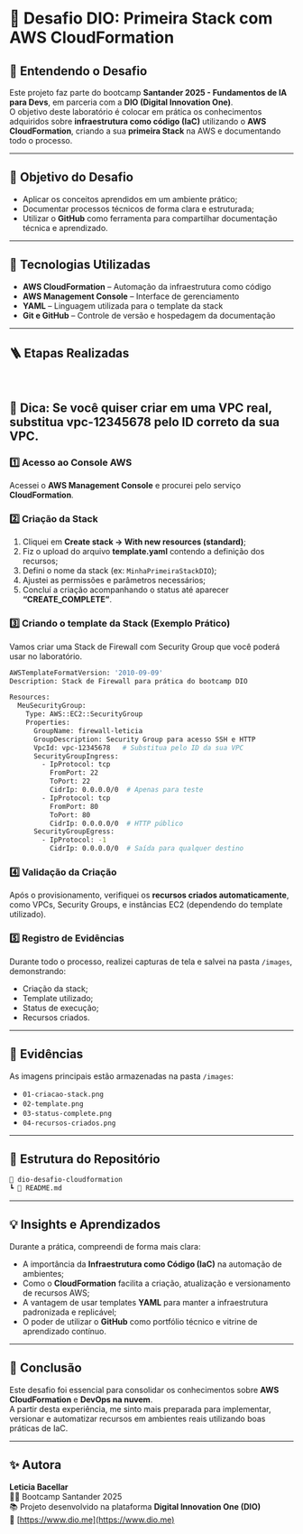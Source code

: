 # 🚀 Desafio DIO: Primeira Stack com AWS CloudFormation

## 🧠 Entendendo o Desafio
Este projeto faz parte do bootcamp **Santander 2025 - Fundamentos de IA para Devs**, em parceria com a **DIO (Digital Innovation One)**.  
O objetivo deste laboratório é colocar em prática os conhecimentos adquiridos sobre **infraestrutura como código (IaC)** utilizando o **AWS CloudFormation**, criando a sua **primeira Stack** na AWS e documentando todo o processo.

---

## 🎯 Objetivo do Desafio
- Aplicar os conceitos aprendidos em um ambiente prático;
- Documentar processos técnicos de forma clara e estruturada;
- Utilizar o **GitHub** como ferramenta para compartilhar documentação técnica e aprendizado.

---

## 🧰 Tecnologias Utilizadas
- **AWS CloudFormation** – Automação da infraestrutura como código  
- **AWS Management Console** – Interface de gerenciamento  
- **YAML** – Linguagem utilizada para o template da stack  
- **Git e GitHub** – Controle de versão e hospedagem da documentação  

---

## 🪜 Etapas Realizadas
​
## 🔹 Dica: Se você quiser criar em uma VPC real, substitua vpc-12345678 pelo ID correto da sua VPC.

### 1️⃣ Acesso ao Console AWS
Acessei o **AWS Management Console** e procurei pelo serviço **CloudFormation**.

### 2️⃣ Criação da Stack
1. Cliquei em **Create stack → With new resources (standard)**;  
2. Fiz o upload do arquivo **template.yaml** contendo a definição dos recursos;  
3. Defini o nome da stack (ex: `MinhaPrimeiraStackDIO`);  
4. Ajustei as permissões e parâmetros necessários;  
5. Concluí a criação acompanhando o status até aparecer **“CREATE_COMPLETE”**.

### 3️⃣ Criando o template da Stack (Exemplo Prático)

Vamos criar uma Stack de Firewall com Security Group que você poderá usar no laboratório.

```bash
AWSTemplateFormatVersion: '2010-09-09'
Description: Stack de Firewall para prática do bootcamp DIO

Resources:
  MeuSecurityGroup:
    Type: AWS::EC2::SecurityGroup
    Properties:
      GroupName: firewall-leticia
      GroupDescription: Security Group para acesso SSH e HTTP
      VpcId: vpc-12345678   # Substitua pelo ID da sua VPC
      SecurityGroupIngress:
        - IpProtocol: tcp
          FromPort: 22
          ToPort: 22
          CidrIp: 0.0.0.0/0  # Apenas para teste
        - IpProtocol: tcp
          FromPort: 80
          ToPort: 80
          CidrIp: 0.0.0.0/0  # HTTP público
      SecurityGroupEgress:
        - IpProtocol: -1
          CidrIp: 0.0.0.0/0  # Saída para qualquer destino

```

### 4️⃣ Validação da Criação
Após o provisionamento, verifiquei os **recursos criados automaticamente**, como VPCs, Security Groups, e instâncias EC2 (dependendo do template utilizado).

### 5️⃣ Registro de Evidências
Durante todo o processo, realizei capturas de tela e salvei na pasta `/images`, demonstrando:
- Criação da stack;
- Template utilizado;
- Status de execução;
- Recursos criados.

---

## 📸 Evidências
As imagens principais estão armazenadas na pasta `/images`:
- `01-criacao-stack.png`
- `02-template.png`
- `03-status-complete.png`
- `04-recursos-criados.png`

---

## 🧩 Estrutura do Repositório

```bash
📁 dio-desafio-cloudformation
┗ 📄 README.md

```

---

## 💡 Insights e Aprendizados

Durante a prática, compreendi de forma mais clara:
- A importância da **Infraestrutura como Código (IaC)** na automação de ambientes;  
- Como o **CloudFormation** facilita a criação, atualização e versionamento de recursos AWS;  
- A vantagem de usar templates **YAML** para manter a infraestrutura padronizada e replicável;  
- O poder de utilizar o **GitHub** como portfólio técnico e vitrine de aprendizado contínuo.  

---

## 🏁 Conclusão

Este desafio foi essencial para consolidar os conhecimentos sobre **AWS CloudFormation** e **DevOps na nuvem**.  
A partir desta experiência, me sinto mais preparada para implementar, versionar e automatizar recursos em ambientes reais utilizando boas práticas de IaC.  

---

## ✨ Autora

**Leticia Bacellar**  
👩‍💻 Bootcamp Santander 2025  
📚 Projeto desenvolvido na plataforma **Digital Innovation One (DIO)**  
🔗 [https://www.dio.me](https://www.dio.me)
